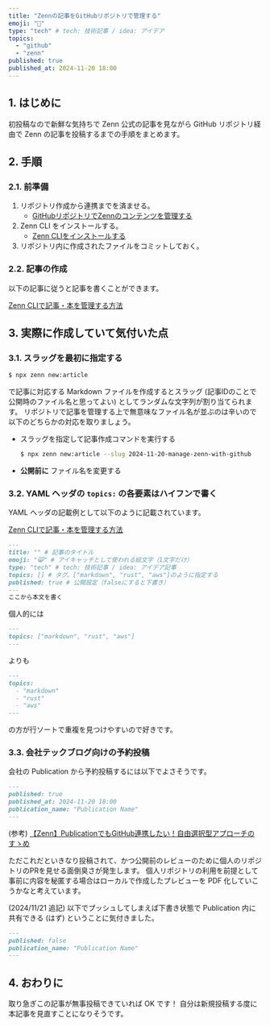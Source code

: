 ```yaml
---
title: "Zennの記事をGitHubリポジトリで管理する"
emoji: "🐴"
type: "tech" # tech: 技術記事 / idea: アイデア
topics:
  - "github"
  - "zenn"
published: true
published_at: 2024-11-20 18:00
---
```


## 1. はじめに

初投稿なので新鮮な気持ちで Zenn 公式の記事を見ながら GitHub リポジトリ経由で Zenn の記事を投稿するまでの手順をまとめます。

## 2. 手順

### 2.1. 前準備

1. リポジトリ作成から連携までを済ませる。
    - [GitHubリポジトリでZennのコンテンツを管理する](https://zenn.dev/zenn/articles/connect-to-github)
1. Zenn CLI をインストールする。
    - [Zenn CLIをインストールする](https://zenn.dev/zenn/articles/install-zenn-cli)
1. リポジトリ内に作成されたファイルをコミットしておく。

### 2.2. 記事の作成

以下の記事に従うと記事を書くことができます。

[Zenn CLIで記事・本を管理する方法](https://zenn.dev/zenn/articles/zenn-cli-guide)

## 3. 実際に作成していて気付いた点

### 3.1. スラッグを最初に指定する

```sh
$ npx zenn new:article
```

で記事に対応する Markdown ファイルを作成するとスラッグ (記事IDのことで公開時のファイル名と思ってよい) としてランダムな文字列が割り当てられます。
リポジトリで記事を管理する上で無意味なファイル名が並ぶのは辛いので以下のどちらかの対応を取りましょう。

- スラッグを指定して記事作成コマンドを実行する

    ```sh
    $ npx zenn new:article --slug 2024-11-20-manage-zenn-with-github
    ```

- **公開前に** ファイル名を変更する

### 3.2. YAML ヘッダの `topics:` の各要素はハイフンで書く

YAML ヘッダの記載例として以下のように記載されています。

[Zenn CLIで記事・本を管理する方法](https://zenn.dev/zenn/articles/zenn-cli-guide)

```md
---
title: "" # 記事のタイトル
emoji: "😸" # アイキャッチとして使われる絵文字（1文字だけ）
type: "tech" # tech: 技術記事 / idea: アイデア記事
topics: [] # タグ。["markdown", "rust", "aws"]のように指定する
published: true # 公開設定（falseにすると下書き）
---
ここから本文を書く
```

個人的には

```md
---
topics: ["markdown", "rust", "aws"]
---
```

よりも

```md
---
topics:
  - "markdown"
  - "rust"
  - "aws"
---
```

の方が行ソートで重複を見つけやすいので好きです。

### 3.3. 会社テックブログ向けの予約投稿

会社の Publication から予約投稿するには以下でよさそうです。

```md
---
published: true
published_at: 2024-11-20 18:00
publication_name: "Publication Name"
---
```

(参考) [【Zenn】PublicationでもGitHub連携したい！自由選択型アプローチのすゝめ](https://zenn.dev/open8/articles/zenn-publication-github)

ただこれだといきなり投稿されて、かつ公開前のレビューのために個人のリポジトリのPRを見せる面倒臭さが発生します。
個人リポジトリの利用を前提として事前に内容を秘匿する場合はローカルで作成したプレビューを PDF 化していこうかなと考えています。

(2024/11/21 追記) 以下でプッシュしてしまえば下書き状態で Publication 内に共有できる (はず) ということに気付きました。

```md
---
published: false
publication_name: "Publication Name"
---
```


## 4. おわりに

取り急ぎこの記事が無事投稿できていれば OK です！
自分は新規投稿する度に本記事を見直すことになりそうです。
